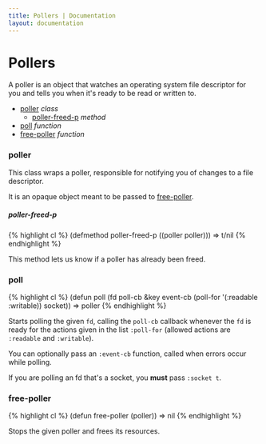 ```yaml
---
title: Pollers | Documentation
layout: documentation
---
```


Pollers
===
A poller is an object that watches an operating system file descriptor for you
and tells you when it's ready to be read or written to.


- [poller](#poller) _class_
  - [poller-freed-p](#poller-freed-p) _method_
- [poll](#poll) _function_
- [free-poller](#free-poller) _function_

<a id="poller"></a>
### poller
This class wraps a poller, responsible for notifying you of changes to a file
descriptor.

It is an opaque object meant to be passed to [free-poller](#free-poller).

<a id="poller-freed-p"></a>
##### poller-freed-p
{% highlight cl %}
(defmethod poller-freed-p ((poller poller)))
  => t/nil
{% endhighlight %}

This method lets us know if a poller has already been freed.

<a id="poll"></a>
### poll
{% highlight cl %}
(defun poll (fd poll-cb &key event-cb (poll-for '(:readable :writable)) socket))
  => poller
{% endhighlight %}

Starts polling the given `fd`, calling the `poll-cb` callback whenever the `fd`
is ready for the actions given in the list `:poll-for` (allowed actions are
`:readable` and `:writable`).

You can optionally pass an `:event-cb` function, called when errors occur while
polling.

If you are polling an fd that's a socket, you __must__ pass `:socket t`.

<a id="free-poller"></a>
### free-poller
{% highlight cl %}
(defun free-poller (poller))
  => nil
{% endhighlight %}

Stops the given poller and frees its resources.


